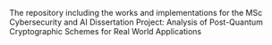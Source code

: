 The repository including the works and implementations for the MSc Cybersecurity and AI Dissertation Project: Analysis of Post-Quantum Cryptographic Schemes for Real World Applications
